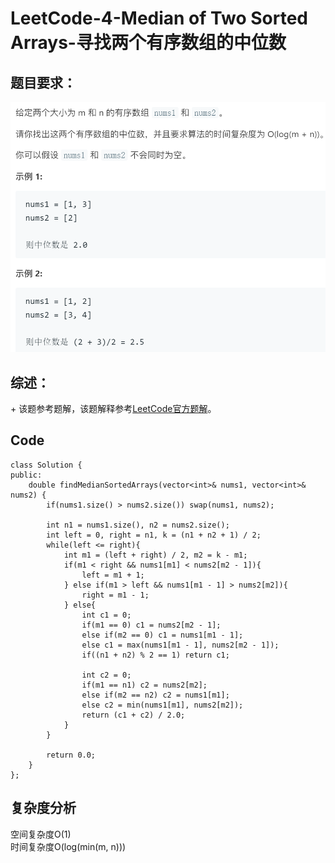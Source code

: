 # LeetCode-4-Median of Two Sorted Arrays-寻找两个有序数组的中位数

## 题目要求：
![avatar](https://github.com/JakeChanFangZiyuan20/MyLeetCode/blob/master/img/4.png)

## 综述：  
\+ 该题参考题解，该题解释参考[LeetCode官方题解](https://leetcode-cn.com/problems/median-of-two-sorted-arrays/solution/xun-zhao-liang-ge-you-xu-shu-zu-de-zhong-wei-shu-b/)。  

## Code
```
class Solution {
public:
    double findMedianSortedArrays(vector<int>& nums1, vector<int>& nums2) {
        if(nums1.size() > nums2.size()) swap(nums1, nums2);

        int n1 = nums1.size(), n2 = nums2.size();
        int left = 0, right = n1, k = (n1 + n2 + 1) / 2;
        while(left <= right){
            int m1 = (left + right) / 2, m2 = k - m1;
            if(m1 < right && nums1[m1] < nums2[m2 - 1]){
                left = m1 + 1;
            } else if(m1 > left && nums1[m1 - 1] > nums2[m2]){
                right = m1 - 1;
            } else{
                int c1 = 0;
                if(m1 == 0) c1 = nums2[m2 - 1];
                else if(m2 == 0) c1 = nums1[m1 - 1];
                else c1 = max(nums1[m1 - 1], nums2[m2 - 1]);
                if((n1 + n2) % 2 == 1) return c1;

                int c2 = 0;
                if(m1 == n1) c2 = nums2[m2];
                else if(m2 == n2) c2 = nums1[m1];
                else c2 = min(nums1[m1], nums2[m2]);
                return (c1 + c2) / 2.0;
            }
        }

        return 0.0;
    }
};
```


## 复杂度分析
空间复杂度O(1)  
时间复杂度O(log(min(m, n)))

